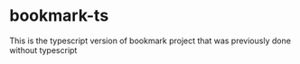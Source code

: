 # bookmark-ts
This is the typescript version of bookmark project that was previously done without typescript
